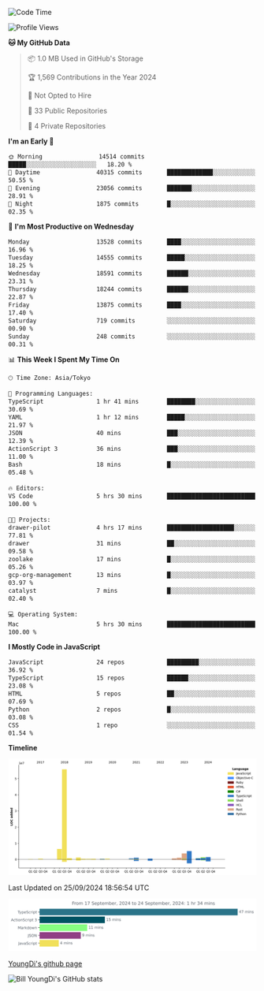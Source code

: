 <!--START_SECTION:waka-->
![Code Time](http://img.shields.io/badge/Code%20Time-953%20hrs%2028%20mins-blue)

![Profile Views](http://img.shields.io/badge/Profile%20Views-0-blue)

**🐱 My GitHub Data** 

> 📦 1.0 MB Used in GitHub's Storage 
 > 
> 🏆 1,569 Contributions in the Year 2024
 > 
> 🚫 Not Opted to Hire
 > 
> 📜 33 Public Repositories 
 > 
> 🔑 4 Private Repositories 
 > 
**I'm an Early 🐤** 

```text
🌞 Morning                14514 commits       █████░░░░░░░░░░░░░░░░░░░░   18.20 % 
🌆 Daytime                40315 commits       █████████████░░░░░░░░░░░░   50.55 % 
🌃 Evening                23056 commits       ███████░░░░░░░░░░░░░░░░░░   28.91 % 
🌙 Night                  1875 commits        █░░░░░░░░░░░░░░░░░░░░░░░░   02.35 % 
```
📅 **I'm Most Productive on Wednesday** 

```text
Monday                   13528 commits       ████░░░░░░░░░░░░░░░░░░░░░   16.96 % 
Tuesday                  14555 commits       █████░░░░░░░░░░░░░░░░░░░░   18.25 % 
Wednesday                18591 commits       ██████░░░░░░░░░░░░░░░░░░░   23.31 % 
Thursday                 18244 commits       ██████░░░░░░░░░░░░░░░░░░░   22.87 % 
Friday                   13875 commits       ████░░░░░░░░░░░░░░░░░░░░░   17.40 % 
Saturday                 719 commits         ░░░░░░░░░░░░░░░░░░░░░░░░░   00.90 % 
Sunday                   248 commits         ░░░░░░░░░░░░░░░░░░░░░░░░░   00.31 % 
```


📊 **This Week I Spent My Time On** 

```text
🕑︎ Time Zone: Asia/Tokyo

💬 Programming Languages: 
TypeScript               1 hr 41 mins        ████████░░░░░░░░░░░░░░░░░   30.69 % 
YAML                     1 hr 12 mins        █████░░░░░░░░░░░░░░░░░░░░   21.97 % 
JSON                     40 mins             ███░░░░░░░░░░░░░░░░░░░░░░   12.39 % 
ActionScript 3           36 mins             ███░░░░░░░░░░░░░░░░░░░░░░   11.00 % 
Bash                     18 mins             █░░░░░░░░░░░░░░░░░░░░░░░░   05.48 % 

🔥 Editors: 
VS Code                  5 hrs 30 mins       █████████████████████████   100.00 % 

🐱‍💻 Projects: 
drawer-pilot             4 hrs 17 mins       ███████████████████░░░░░░   77.81 % 
drawer                   31 mins             ██░░░░░░░░░░░░░░░░░░░░░░░   09.58 % 
zoolake                  17 mins             █░░░░░░░░░░░░░░░░░░░░░░░░   05.26 % 
gcp-org-management       13 mins             █░░░░░░░░░░░░░░░░░░░░░░░░   03.97 % 
catalyst                 7 mins              █░░░░░░░░░░░░░░░░░░░░░░░░   02.40 % 

💻 Operating System: 
Mac                      5 hrs 30 mins       █████████████████████████   100.00 % 
```

**I Mostly Code in JavaScript** 

```text
JavaScript               24 repos            █████████░░░░░░░░░░░░░░░░   36.92 % 
TypeScript               15 repos            ██████░░░░░░░░░░░░░░░░░░░   23.08 % 
HTML                     5 repos             ██░░░░░░░░░░░░░░░░░░░░░░░   07.69 % 
Python                   2 repos             █░░░░░░░░░░░░░░░░░░░░░░░░   03.08 % 
CSS                      1 repo              ░░░░░░░░░░░░░░░░░░░░░░░░░   01.54 % 
```



**Timeline**

![Lines of Code chart](https://raw.githubusercontent.com/Youngdi/Youngdi/master/assets/bar_graph.png)


 Last Updated on 25/09/2024 18:56:54 UTC
<!--END_SECTION:waka-->

![wakatime](./images/stat.svg)

[YoungDi's github page](https://youngdi.github.io)

![Bill YoungDi's GitHub stats](https://github-readme-stats.vercel.app/api?username=youngdi&count_private=true&show_icons=true)

